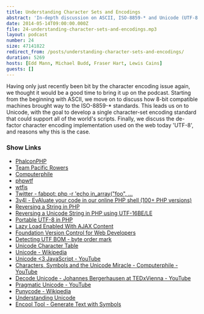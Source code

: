 ```yaml
---
title: Understanding Character Sets and Encodings
abstract: 'In-depth discussion on ASCII, ISO-8859-* and Unicode (UTF-8 etc.)'
date: 2014-05-14T09:00:00.000Z
file: 24-understanding-character-sets-and-encodings.mp3
layout: podcast
number: 24
size: 47141822
redirect_from: /posts/understanding-character-sets-and-encodings/
duration: 5269
hosts: [Edd Mann, Michael Budd, Fraser Hart, Lewis Cains]
guests: []
---
```


Having only just recently been bit by the character encoding issue again, we thought it would be a good time to bring it up on the podcast.
Starting from the beginning with ASCII, we move on to discuss how 8-bit compatible machines brought way to the ISO-8859-* standards.
This leads us on to Unicode, with the goal to develop a single character-set encoding standard that could support all of the world's scripts.
Finally, we discuss the de-factor character encoding implementation used on the web today 'UTF-8', and reasons why this is the case.

### Show Links

- [PhalconPHP](http://phalconphp.com/)
- [Team Pacific Rowers](http://pacificrowers.com/)
- [Computerphile](http://www.youtube.com/user/Computerphile)
- [phpwtf](http://www.phpwtf.org/)
- [wtfjs](http://wtfjs.com/)
- [Twitter - fabpot: php -r 'echo in_array("foo", ...](https://twitter.com/fabpot/status/460707769990266880)
- [3v4l - EvAluate your code in our online PHP shell (100+ PHP versions)](http://3v4l.org/)
- [Reversing a String in PHP](http://eddmann.com/posts/reversing-a-string-in-php/)
- [Reversing a Unicode String in PHP using UTF-16BE/LE](http://eddmann.com/posts/reversing-a-unicode-string-in-php-using-utf-16-be-le/)
- [Portable UTF-8 in PHP](http://pageconfig.com/post/portable-utf8)
- [Lazy Load Enabled With AJAX Content](http://www.appelsiini.net/projects/lazyload/enabled_ajax.html)
- [Foundation Version Control for Web Developers](http://www.amazon.co.uk/Foundation-Version-Control-Developers-Foundations/dp/1430239727)
- [Detecting UTF BOM - byte order mark](http://www.dotvoid.com/2010/04/detecting-utf-bom-byte-order-mark/)
- [Unicode Character Table](http://unicode-table.com/en/)
- [Unicode - Wikipedia](http://en.wikipedia.org/wiki/Unicode)
- [Unicode <3 JavaScript - YouTube](https://www.youtube.com/watch?v=ksnuZfj9Lx0)
- [Characters, Symbols and the Unicode Miracle - Computerphile - YouTube](https://www.youtube.com/watch?v=MijmeoH9LT4)
- [Decode Unicode - Johannes Bergerhausen at TEDxVienna - YouTube](https://www.youtube.com/watch?v=IRdupNXpm8k)
- [Pragmatic Unicode - YouTube](http://www.youtube.com/watch?v=sgHbC6udIqc)
- [Punycode - Wikipedia](http://en.wikipedia.org/wiki/Punycode)
- [Understanding Unicode](http://scripts.sil.org/iws-chapter04a)
- [Encool Tool - Generate Text with Symbols](http://fsymbols.com/generators/encool/)
